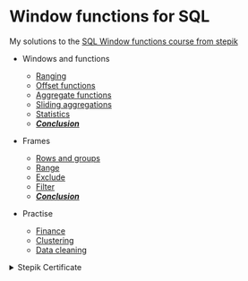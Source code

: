 # Window functions for SQL
My solutions to the [SQL Window functions course from stepik](https://stepik.org/course/95367/)

+ Windows and functions
   + [Ranging](https://github.com/ElderEv1l/sql_windows/blob/main/2.%20Windows%20and%20functions/2__ranging.sql)
   + [Offset functions](https://github.com/ElderEv1l/sql_windows/blob/main/2.%20Windows%20and%20functions/3__offset_functions.sql)
   + [Aggregate functions](https://github.com/ElderEv1l/sql_windows/blob/main/2.%20Windows%20and%20functions/4__aggregate_functions.sql)
   + [Sliding aggregations](https://github.com/ElderEv1l/sql_windows/blob/main/2.%20Windows%20and%20functions/5__sliding_aggregations.sql)
   + [Statistics](https://github.com/ElderEv1l/sql_windows/blob/main/2.%20Windows%20and%20functions/6__statistics.sql)
   + **_[Conclusion](https://github.com/ElderEv1l/sql_windows/blob/main/2.%20Windows%20and%20functions/7__Conclusion.md)_**

+ Frames
   + [Rows and groups](https://github.com/ElderEv1l/sql_windows/blob/main/3.%20Frames/1__rows_and_groups.sql)
   + [Range](https://github.com/ElderEv1l/sql_windows/blob/main/3.%20Frames/2__range.sql)
   + [Exclude](https://github.com/ElderEv1l/sql_windows/blob/main/3.%20Frames/3__exclude.sql)
   + [Filter](https://github.com/ElderEv1l/sql_windows/blob/main/3.%20Frames/4__filter.sql)
   + **_[Conclusion](https://github.com/ElderEv1l/sql_windows/blob/main/3.%20Frames/5__Conclusion.md)_**

+ Practise
   + [Finance](https://github.com/ElderEv1l/sql_windows/blob/main/4.%20Practise/1__finance.sql)
   + [Clustering](https://github.com/ElderEv1l/sql_windows/blob/main/4.%20Practise/2__clustering.sql)
   + [Data cleaning](https://github.com/ElderEv1l/sql_windows/blob/main/4.%20Practise/3__data_cleaning.sql)

<details><summary>Stepik Certificate</summary>
   
   ![image](https://github.com/ElderEv1l/sql_windows/assets/95085670/c00295d9-e5e7-4436-b0d9-df89a7122d92)
   
</details>
